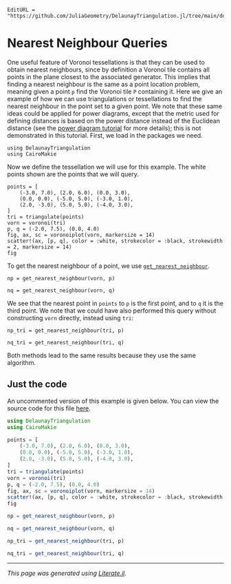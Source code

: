 ```@meta
EditURL = "https://github.com/JuliaGeometry/DelaunayTriangulation.jl/tree/main/docs/src/literate_tutorials/nearest.jl"
```

# Nearest Neighbour Queries

One useful feature of Voronoi tessellations is that they can be used to
obtain nearest neighbours, since by definition a Voronoi tile contains all
points in the plane closest to the associated generator. This implies that
finding a nearest neighbour is the same as a point location problem, meaning
given a point `p` find the Voronoi tile `P` containing it. Here we give an example
of how we can use triangulations or tessellations to find the nearest neighbour
in the point set to a given point. We note that these same ideas
could be applied for power diagrams, except that the metric used for defining distances
is based on the power distance instead of the Euclidean distance (see the [power diagram tutorial](power.md)
for more details); this is not demonstrated
in this tutorial. First, we load in the packages we need.

````@example nearest
using DelaunayTriangulation
using CairoMakie
````

Now we define the tessellation we will use for this example. The white points
shown are the points that we will query.

````@example nearest
points = [
    (-3.0, 7.0), (2.0, 6.0), (0.0, 3.0),
    (0.0, 0.0), (-5.0, 5.0), (-3.0, 1.0),
    (2.0, -3.0), (5.0, 5.0), (-4.0, 3.0),
]
tri = triangulate(points)
vorn = voronoi(tri)
p, q = (-2.0, 7.5), (0.0, 4.0)
fig, ax, sc = voronoiplot(vorn, markersize = 14)
scatter!(ax, [p, q], color = :white, strokecolor = :black, strokewidth = 2, markersize = 14)
fig
````

To get the nearest neighbour of a point, we use [`get_nearest_neighbour`](@ref).

````@example nearest
np = get_nearest_neighbour(vorn, p)
````

````@example nearest
nq = get_nearest_neighbour(vorn, q)
````

We see that the nearest point in `points` to `p` is the first point, and to `q` it is
the third point. We note that we could have also performed this query without constructing `vorn` directly,
instead using `tri`:

````@example nearest
np_tri = get_nearest_neighbour(tri, p)
````

````@example nearest
nq_tri = get_nearest_neighbour(tri, q)
````

Both methods lead to the same results because they use the same algorithm.

## Just the code
An uncommented version of this example is given below.
You can view the source code for this file [here](https://github.com/JuliaGeometry/DelaunayTriangulation.jl/tree/main/docs/src/literate_tutorials/nearest.jl).

```julia
using DelaunayTriangulation
using CairoMakie

points = [
    (-3.0, 7.0), (2.0, 6.0), (0.0, 3.0),
    (0.0, 0.0), (-5.0, 5.0), (-3.0, 1.0),
    (2.0, -3.0), (5.0, 5.0), (-4.0, 3.0),
]
tri = triangulate(points)
vorn = voronoi(tri)
p, q = (-2.0, 7.5), (0.0, 4.0)
fig, ax, sc = voronoiplot(vorn, markersize = 14)
scatter!(ax, [p, q], color = :white, strokecolor = :black, strokewidth = 2, markersize = 14)
fig

np = get_nearest_neighbour(vorn, p)

nq = get_nearest_neighbour(vorn, q)

np_tri = get_nearest_neighbour(tri, p)

nq_tri = get_nearest_neighbour(tri, q)
```

---

*This page was generated using [Literate.jl](https://github.com/fredrikekre/Literate.jl).*

